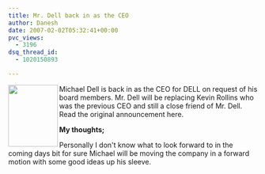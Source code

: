 ```yaml
---
title: Mr. Dell back in as the CEO
author: Danesh
date: 2007-02-02T05:32:41+00:00
pvc_views:
  - 3196
dsq_thread_id:
  - 1020150893

---
```

<img loading="lazy" src="http://i.dell.com/images/global/corporate/executives/dell1_72_index.jpg" align="left" height="125" width="100" />Michael Dell is back in as the CEO for DELL on request of his board members. Mr. Dell will be replacing Kevin Rollins who was the previous CEO and still a close friend of Mr. Dell.  
Read the original announcement here.

**My thoughts;**

Personally I don't know what to look forward to in the coming days bit for sure Michael will be moving the company in a forward motion with some good ideas up his sleeve.